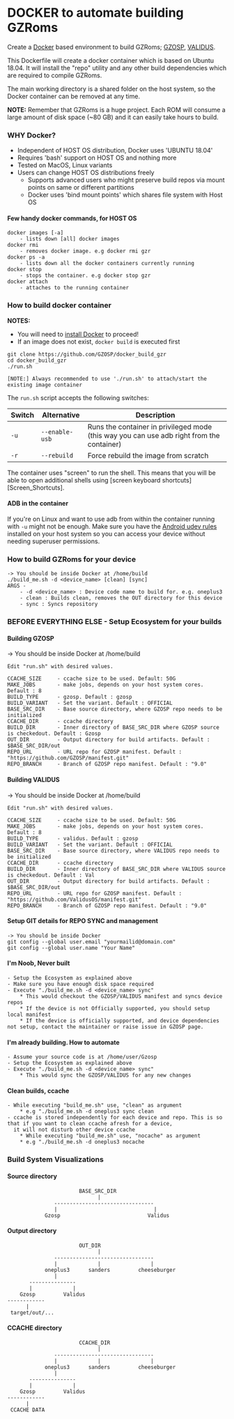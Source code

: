 DOCKER to automate building GZRoms
==================================

Create a [Docker](https://www.docker.com) based environment to build GZRoms; [GZOSP](https://github.com/GZOSP), [VALIDUS](https://github.com/ValidusOs).

This Dockerfile will create a docker container which is based on Ubuntu 18.04.
It will install the "repo" utility and any other build dependencies which are required to compile GZRoms.

The main working directory is a shared folder on the host system, so the Docker container can be removed at any time.

**NOTE:** Remember that GZRoms is a huge project. Each ROM will consume a large amount of disk space (~80 GB) and it can easily take hours to build.

### WHY Docker?

- Independent of HOST OS distribution, Docker uses 'UBUNTU 18.04'
- Requires 'bash' support on HOST OS and nothing more
- Tested on MacOS, Linux variants
- Users can change HOST OS distributions freely
    * Supports advanced users who might preserve build repos via mount points on same or different partitions
    * Docker uses 'bind mount points' which shares file system with Host OS

#### Few handy docker commands, for HOST OS
```
docker images [-a]
    - lists down [all] docker images
docker rmi
    - removes docker image. e.g docker rmi gzr
docker ps -a
    - lists down all the docker containers currently running
docker stop
    - stops the container. e.g docker stop gzr
docker attach
    - attaches to the running container
```


### How to build docker container

**NOTES:**
* You will need to [install Docker](https://www.docker.com/get-started) to proceed!
* If an image does not exist, ```docker build``` is executed first

```
git clone https://github.com/GZOSP/docker_build_gzr
cd docker_build_gzr
./run.sh

[NOTE:] Always recommended to use './run.sh' to attach/start the existing image container
```

The `run.sh` script accepts the following switches:

| Switch | Alternative | Description  |
|---|---|---|
| `-u` | `--enable-usb` | Runs the container in privileged mode (this way you can use adb right from the container) |
| `-r` | `--rebuild` | Force rebuild the image from scratch |

The container uses "screen" to run the shell. This means that you will be able to open additional shells using [screen keyboard shortcuts][Screen_Shortcuts].

#### ADB in the container
If you're on Linux and want to use adb from within the container running with `-u` might not be enough. Make sure you have the [Android udev rules](https://github.com/M0Rf30/android-udev-rules/blob/master/51-android.rules) installed on your host system so you can access your device without needing superuser permissions.

### How to build GZRoms for your device

```
-> You should be inside Docker at /home/build
./build_me.sh -d <device_name> [clean] [sync]
ARGS -
    - -d <device_name> : Device code name to build for. e.g. oneplus3
    - clean : Builds clean, removes the OUT directory for this device
    - sync : Syncs repository
```
### BEFORE EVERYTHING ELSE - Setup Ecosystem for your builds
#### Building GZOSP
-> You should be inside Docker at /home/build
```
Edit "run.sh" with desired values.

CCACHE_SIZE     - ccache size to be used. Default: 50G
MAKE_JOBS       - make jobs, depends on your host system cores. Default : 8
BUILD_TYPE      - gzosp. Default : gzosp
BUILD_VARIANT   - Set the variant. Default : OFFICIAL
BASE_SRC_DIR    - Base source directory, where GZOSP repo needs to be initialized
CCACHE_DIR      - ccache directory
BUILD_DIR       - Inner directory of BASE_SRC_DIR where GZOSP source is checkedout. Default : Gzosp
OUT_DIR         - Output directory for build artifacts. Default : $BASE_SRC_DIR/out
REPO_URL        - URL repo for GZOSP manifest. Default : "https://github.com/GZOSP/manifest.git"
REPO_BRANCH     - Branch of GZOSP repo manifest. Default : "9.0"
```

#### Building VALIDUS
-> You should be inside Docker at /home/build
```
Edit "run.sh" with desired values.

CCACHE_SIZE     - ccache size to be used. Default: 50G
MAKE_JOBS       - make jobs, depends on your host system cores. Default : 8
BUILD_TYPE      - validus. Default : gzosp
BUILD_VARIANT   - Set the variant. Default : OFFICIAL
BASE_SRC_DIR    - Base source directory, where VALIDUS repo needs to be initialized
CCACHE_DIR      - ccache directory
BUILD_DIR       - Inner directory of BASE_SRC_DIR where VALIDUS source is checkedout. Default : Val
OUT_DIR         - Output directory for build artifacts. Default : $BASE_SRC_DIR/out
REPO_URL        - URL repo for GZOSP manifest. Default : "https://github.com/ValidusOS/manifest.git"
REPO_BRANCH     - Branch of GZOSP repo manifest. Default : "9.0"
```

#### Setup GIT details for REPO SYNC and management
```
-> You should be inside Docker
git config --global user.email "yourmailid@domain.com"
git config --global user.name "Your Name"
```

#### I'm Noob, Never built
```
- Setup the Ecosystem as explained above
- Make sure you have enough disk space required
- Execute "./build_me.sh -d <device_name> sync"
    * This would checkout the GZOSP/VALIDUS manifest and syncs device repos
    * If the device is not Officially supported, you should setup local manifest
    * If the device is officially supported, and device dependencies not setup, contact the maintainer or raise issue in GZOSP page.
```

#### I'm already building. How to automate
```
- Assume your source code is at /home/user/Gzosp
- Setup the Ecosystem as explained above
- Execute "./build_me.sh -d <device_name> sync"
    * This would sync the GZOSP/VALIDUS for any new changes
```

#### Clean builds, ccache
```
- While executing "build_me.sh" use, "clean" as argument
    * e.g "./build_me.sh -d oneplus3 sync clean
- ccache is stored independently for each device and repo. This is so that if you want to clean ccache afresh for a device,
  it will not disturb other device ccache
    * While executing "build_me.sh" use, "nocache" as argument
    * e.g "./build_me.sh -d oneplus3 nocache
```

### Build System Visualizations

#### Source directory
                           BASE_SRC_DIR
                                 |
                   --------------------------------
                   |                               |
                Gzosp                            Validus

#### Output directory
                           OUT_DIR
                                 |
                   --------------------------------
                   |             |                |
                oneplus3      sanders         cheeseburger
                   |
           ---------------
           |             |
        Gzosp         Validus
    ------------
          |
     target/out/...

#### CCACHE directory
                           CCACHE_DIR
                                 |
                   --------------------------------
                   |             |                |
                oneplus3      sanders         cheeseburger
                   |
           ---------------
           |             |
        Gzosp         Validus
    ------------
          |
     CCACHE DATA


